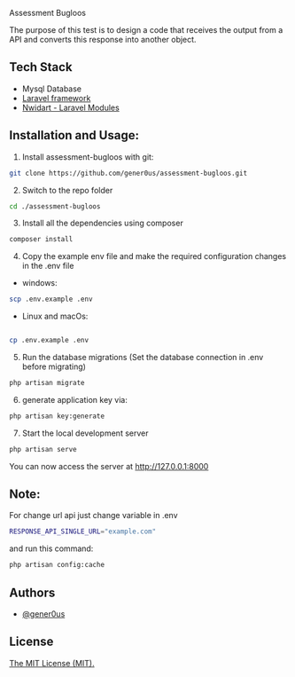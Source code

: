 Assessment Bugloos

The purpose of this test is to design a code that receives the output from a API and converts this response into another object.

## Tech Stack

- Mysql Database
- [Laravel framework](https://github.com/laravel/framework)
- [Nwidart - Laravel Modules](https://github.com/nWidart/laravel-modules)

## Installation and Usage:

1. Install assessment-bugloos with git:

```bash
git clone https://github.com/gener0us/assessment-bugloos.git
```
2. Switch to the repo folder

```bash
cd ./assessment-bugloos
```
3. Install all the dependencies using composer


```bash
composer install
```
4. Copy the example env file and make the required configuration changes in the .env file

- windows:
```bash
scp .env.example .env
```
- Linux and macOs:
```bash

cp .env.example .env
```
5. Run the database migrations (Set the database connection in .env before migrating)

```bash
php artisan migrate
```
6. generate application key via:

```bash
php artisan key:generate
```

7. Start the local development server

```bash
php artisan serve
```
You can now access the server at http://127.0.0.1:8000

## Note:
For change url api just change variable in .env

```bash
RESPONSE_API_SINGLE_URL="example.com"
```
and run this command:

```bash
php artisan config:cache
```
## Authors

- [@gener0us](https://www.github.com/gener0us)


## License

[The MIT License (MIT).](https://choosealicense.com/licenses/mit/)

